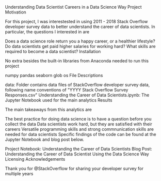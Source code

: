 Understanding Data Scientist Careers in a Data Science Way
Project Motivation

For this project, I was interestested in using 2011 - 2018 Stack Overflow developer survey data to better understand the career of data scientists. In particular, the questions I interested in are

Does a data science role return you a happy career, or a healthier lifestyle?
Do data scientists get paid higher salaries for working hard?
What skills are required to become a data scientist?
Installation

No extra besides the built-in libraries from Anaconda needed to run this project

numpy
pandas
seaborn
glob
os
File Descriptions

data: Folder contains data files of StackOverflow developer survey data, following name conventions of "YYYY Stack Overflow Survey Responses.csv"
Understanding the Career of Data Scientists.ipynb: The Jupyter Notebook used for the main analytics
Results

The main takeaways from this analytics are

The best practice for doing data science is to have a question before you collect the data
Data scientists work hard, but they are satisfied with their careers
Versatile programming skills and strong commnunication skills are needed for data scientists
Specific findings of the code can be found at the Jupyter Notebook and blog post below.

Project Notebook: Understanding the Career of Data Scientists
Blog Post: Understanding the Career of Data Scientist Using the Data Science Way
Licensing Acknowledgements

Thank you for @StackOverflow for sharing your developer survey for multiple years
